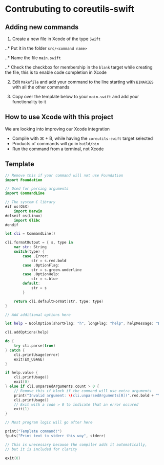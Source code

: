 # Contrubuting to coreutils-swift

## Adding new commands

1. Create a new file in Xcode of the type `Swift`

..* Put it in the folder `src/<command name>`

..* Name the file `main.swift`

..* Check the checkbox for membership in the `blank` target while creating the file, this is to enable code completion in Xcode

2. Edit `Makefile` and add your command to the line starting with `BINARIES` with all the other commands

3. Copy over the template below to your `main.swift` and add your functionality to it

## How to use Xcode with this project

We are looking into improving our Xcode integration

* Compile with ⌘ + B, while having the `coreutils-swift` target selected
* Products of commands will go in `build/bin`
* Run the command from a terminal, not Xcode

## Template

```swift
// Remove this if your command will not use Foundation
import Foundation

// Used for parsing arguments
import CommandLine

// The system C library
#if os(OSX)
    import Darwin
#elseif os(Linux)
    import Glibc
#endif

let cli = CommandLine()

cli.formatOutput = { s, type in
    var str: String
    switch(type) {
        case .Error:
            str = s.red.bold
        case .OptionFlag:
            str = s.green.underline
        case .OptionHelp:
            str = s.blue
        default:
            str = s
        }

    return cli.defaultFormat(str, type: type)
}

// Add additional options here

let help = BoolOption(shortFlag: "h", longFlag: "help", helpMessage: "Display this help and exit")

cli.addOptions(help)

do {
    try cli.parse(true)
} catch {
    cli.printUsage(error)
    exit(EX_USAGE)
}

if help.value {
    cli.printUsage()
    exit(0)
} else if cli.unparsedArguments.count > 0 {
    // Remove this if block if the command will use extra arguments
    print("Invalid argument: \(cli.unparsedArguments[0])".red.bold + "\n")
    cli.printUsage()
    // Exit with a code > 0 to indicate that an error occured
    exit(1)
}

// Most program logic will go after here

print("Template command!")
fputs("Print text to stderr this way", stderr)

// This is unecessary because the compiler adds it automatically,
// but it is included for clarity

exit(0)
```
